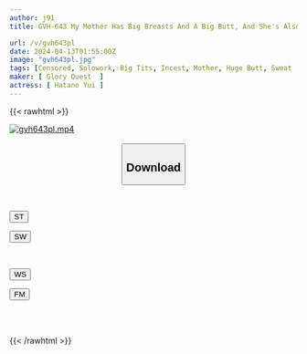 ```yaml
---
author: j91
title: GVH-643 My Mother Has Big Breasts And A Big Butt, And She's Also Sexually Open-minded, So I Beg Her To Let Me Have Sweaty Sex With Her Every Day... Yui Hatano

url: /v/gvh643pl
date: 2024-04-13T01:55:00Z
image: "gvh643pl.jpg"
tags: [Censored, Solowork, Big Tits, Incest, Mother, Huge Butt, Sweat	]
maker: [ Glory Quest  ]
actress: [ Hatano Yui ]
---
```



{{< rawhtml >}}

<div class="video" data-videoid="Ld2p8kjWRrIRQ2y">
    <a href="javascript:;">
        <img src="/v/gvh643pl/gvh643pl.jpg" width="WIDTH" height="HEIGHT" alt="gvh643pl.mp4" loading="lazy">
    </a>
</div>

<script type="text/javascript" src="https://j91.asia/asset/on-demand-st.js"></script>

<br>
  <link rel="stylesheet" href="https://j91.asia/asset/bs5.css">
  
  <center>
  <button class="btn btn-primary" type="button" data-bs-toggle="collapse" data-bs-target=".multi-collapse" aria-expanded="false" aria-controls="multiCollapseExample1 multiCollapseExample2"><h2>Download</h2></button></center>
</p>
<div class="row">
  <div class="col">
    <div class="collapse multi-collapse" id="multiCollapseExample1">
      <div class="card card-body">
	      	      <br>
<div class="buttons">  
<p><a href="https://streamtape.to/v/Ld2p8kjWRrIRQ2y" target="_blank"><button class="btn-hover color-3"><i class="fa fa-download"></i> ST</button></a></p>
<p><a href="https://asnwish.com/lr5pgfo11sh6" target="_blank"><button class="btn-hover color-2"><i class="fa fa-download"></i> SW</button></a></p></div>
    </div>
  </div>
</div>
  <div class="col">
    <div class="collapse multi-collapse" id="multiCollapseExample2">
      <div class="card card-body">
	      <br>
<div class="buttons">
<p><a href="javascript:;"><button class="btn-hover color-9"><i class="fa fa-download"></i> WS</button></a></p>
<p><a href="javascript:;"><button class="btn-hover color-8"><i class="fa fa-download"></i> FM</button></a></p></div>
<br><br>
      </div>
    </div>
  </div>
</div>

{{< /rawhtml >}}